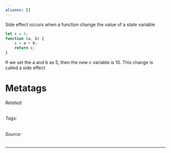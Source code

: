 ```yaml
---
aliases: []
---
```

Side effect occurs when a function change the value of a state variable

```js
let c = 4;
function (a, b) {
	c = a + b;
	return c;
}
```

If we set the a and b as 5, then the new c variable is 10. This change is called a side effect


# Metatags
###### Related: 
###### Tags: 
###### Source: 

---